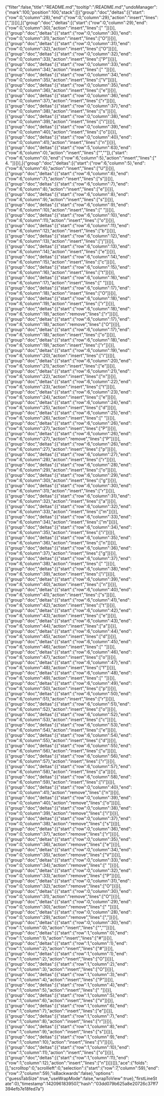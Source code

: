 {"filter":false,"title":"README.md","tooltip":"/README.md","undoManager":{"mark":100,"position":100,"stack":[[{"group":"doc","deltas":[{"start":{"row":0,"column":28},"end":{"row":0,"column":29},"action":"insert","lines":[","]}]}],[{"group":"doc","deltas":[{"start":{"row":0,"column":29},"end":{"row":0,"column":30},"action":"insert","lines":[" "]}]}],[{"group":"doc","deltas":[{"start":{"row":0,"column":30},"end":{"row":0,"column":31},"action":"insert","lines":["O"]}]}],[{"group":"doc","deltas":[{"start":{"row":0,"column":31},"end":{"row":0,"column":32},"action":"insert","lines":["O"]}]}],[{"group":"doc","deltas":[{"start":{"row":0,"column":32},"end":{"row":0,"column":33},"action":"insert","lines":["P"]}]}],[{"group":"doc","deltas":[{"start":{"row":0,"column":33},"end":{"row":0,"column":34},"action":"insert","lines":[" "]}]}],[{"group":"doc","deltas":[{"start":{"row":0,"column":34},"end":{"row":0,"column":35},"action":"insert","lines":["V"]}]}],[{"group":"doc","deltas":[{"start":{"row":0,"column":35},"end":{"row":0,"column":36},"action":"insert","lines":["e"]}]}],[{"group":"doc","deltas":[{"start":{"row":0,"column":36},"end":{"row":0,"column":37},"action":"insert","lines":["r"]}]}],[{"group":"doc","deltas":[{"start":{"row":0,"column":37},"end":{"row":0,"column":38},"action":"insert","lines":["s"]}]}],[{"group":"doc","deltas":[{"start":{"row":0,"column":38},"end":{"row":0,"column":39},"action":"insert","lines":["i"]}]}],[{"group":"doc","deltas":[{"start":{"row":0,"column":39},"end":{"row":0,"column":40},"action":"insert","lines":["o"]}]}],[{"group":"doc","deltas":[{"start":{"row":0,"column":40},"end":{"row":0,"column":41},"action":"insert","lines":["n"]}]}],[{"group":"doc","deltas":[{"start":{"row":5,"column":63},"end":{"row":6,"column":0},"action":"insert","lines":["",""]},{"start":{"row":6,"column":0},"end":{"row":6,"column":5},"action":"insert","lines":["  4. "]}]}],[{"group":"doc","deltas":[{"start":{"row":6,"column":5},"end":{"row":6,"column":6},"action":"insert","lines":["U"]}]}],[{"group":"doc","deltas":[{"start":{"row":6,"column":6},"end":{"row":6,"column":7},"action":"insert","lines":["s"]}]}],[{"group":"doc","deltas":[{"start":{"row":6,"column":7},"end":{"row":6,"column":8},"action":"insert","lines":["e"]}]}],[{"group":"doc","deltas":[{"start":{"row":6,"column":8},"end":{"row":6,"column":9},"action":"insert","lines":["s"]}]}],[{"group":"doc","deltas":[{"start":{"row":6,"column":9},"end":{"row":6,"column":10},"action":"insert","lines":[" "]}]}],[{"group":"doc","deltas":[{"start":{"row":6,"column":10},"end":{"row":6,"column":11},"action":"insert","lines":["o"]}]}],[{"group":"doc","deltas":[{"start":{"row":6,"column":11},"end":{"row":6,"column":12},"action":"insert","lines":["b"]}]}],[{"group":"doc","deltas":[{"start":{"row":6,"column":12},"end":{"row":6,"column":13},"action":"insert","lines":["j"]}]}],[{"group":"doc","deltas":[{"start":{"row":6,"column":13},"end":{"row":6,"column":14},"action":"insert","lines":["e"]}]}],[{"group":"doc","deltas":[{"start":{"row":6,"column":14},"end":{"row":6,"column":15},"action":"insert","lines":["c"]}]}],[{"group":"doc","deltas":[{"start":{"row":6,"column":15},"end":{"row":6,"column":16},"action":"insert","lines":["t"]}]}],[{"group":"doc","deltas":[{"start":{"row":6,"column":16},"end":{"row":6,"column":17},"action":"insert","lines":[" "]}]}],[{"group":"doc","deltas":[{"start":{"row":6,"column":17},"end":{"row":6,"column":18},"action":"insert","lines":["O"]}]}],[{"group":"doc","deltas":[{"start":{"row":6,"column":18},"end":{"row":6,"column":19},"action":"insert","lines":["r"]}]}],[{"group":"doc","deltas":[{"start":{"row":6,"column":18},"end":{"row":6,"column":19},"action":"remove","lines":["r"]}]}],[{"group":"doc","deltas":[{"start":{"row":6,"column":17},"end":{"row":6,"column":18},"action":"remove","lines":["O"]}]}],[{"group":"doc","deltas":[{"start":{"row":6,"column":17},"end":{"row":6,"column":18},"action":"insert","lines":["o"]}]}],[{"group":"doc","deltas":[{"start":{"row":6,"column":18},"end":{"row":6,"column":19},"action":"insert","lines":["r"]}]}],[{"group":"doc","deltas":[{"start":{"row":6,"column":19},"end":{"row":6,"column":20},"action":"insert","lines":["i"]}]}],[{"group":"doc","deltas":[{"start":{"row":6,"column":20},"end":{"row":6,"column":21},"action":"insert","lines":["e"]}]}],[{"group":"doc","deltas":[{"start":{"row":6,"column":21},"end":{"row":6,"column":22},"action":"insert","lines":["n"]}]}],[{"group":"doc","deltas":[{"start":{"row":6,"column":22},"end":{"row":6,"column":23},"action":"insert","lines":["t"]}]}],[{"group":"doc","deltas":[{"start":{"row":6,"column":23},"end":{"row":6,"column":24},"action":"insert","lines":["e"]}]}],[{"group":"doc","deltas":[{"start":{"row":6,"column":24},"end":{"row":6,"column":25},"action":"insert","lines":["d"]}]}],[{"group":"doc","deltas":[{"start":{"row":6,"column":25},"end":{"row":6,"column":26},"action":"insert","lines":[" "]}]}],[{"group":"doc","deltas":[{"start":{"row":6,"column":26},"end":{"row":6,"column":27},"action":"insert","lines":["P"]}]}],[{"group":"doc","deltas":[{"start":{"row":6,"column":26},"end":{"row":6,"column":27},"action":"remove","lines":["P"]}]}],[{"group":"doc","deltas":[{"start":{"row":6,"column":26},"end":{"row":6,"column":27},"action":"insert","lines":["p"]}]}],[{"group":"doc","deltas":[{"start":{"row":6,"column":27},"end":{"row":6,"column":28},"action":"insert","lines":["r"]}]}],[{"group":"doc","deltas":[{"start":{"row":6,"column":28},"end":{"row":6,"column":29},"action":"insert","lines":["o"]}]}],[{"group":"doc","deltas":[{"start":{"row":6,"column":29},"end":{"row":6,"column":30},"action":"insert","lines":["g"]}]}],[{"group":"doc","deltas":[{"start":{"row":6,"column":30},"end":{"row":6,"column":31},"action":"insert","lines":["r"]}]}],[{"group":"doc","deltas":[{"start":{"row":6,"column":31},"end":{"row":6,"column":32},"action":"insert","lines":["a"]}]}],[{"group":"doc","deltas":[{"start":{"row":6,"column":32},"end":{"row":6,"column":33},"action":"insert","lines":["m"]}]}],[{"group":"doc","deltas":[{"start":{"row":6,"column":33},"end":{"row":6,"column":34},"action":"insert","lines":["m"]}]}],[{"group":"doc","deltas":[{"start":{"row":6,"column":34},"end":{"row":6,"column":35},"action":"insert","lines":["i"]}]}],[{"group":"doc","deltas":[{"start":{"row":6,"column":35},"end":{"row":6,"column":36},"action":"insert","lines":["n"]}]}],[{"group":"doc","deltas":[{"start":{"row":6,"column":36},"end":{"row":6,"column":37},"action":"insert","lines":["g"]}]}],[{"group":"doc","deltas":[{"start":{"row":6,"column":37},"end":{"row":6,"column":38},"action":"insert","lines":[" "]}]}],[{"group":"doc","deltas":[{"start":{"row":6,"column":38},"end":{"row":6,"column":39},"action":"insert","lines":["i"]}]}],[{"group":"doc","deltas":[{"start":{"row":6,"column":39},"end":{"row":6,"column":40},"action":"insert","lines":["n"]}]}],[{"group":"doc","deltas":[{"start":{"row":6,"column":40},"end":{"row":6,"column":41},"action":"insert","lines":["s"]}]}],[{"group":"doc","deltas":[{"start":{"row":6,"column":41},"end":{"row":6,"column":42},"action":"insert","lines":["t"]}]}],[{"group":"doc","deltas":[{"start":{"row":6,"column":42},"end":{"row":6,"column":43},"action":"insert","lines":["e"]}]}],[{"group":"doc","deltas":[{"start":{"row":6,"column":43},"end":{"row":6,"column":44},"action":"insert","lines":["a"]}]}],[{"group":"doc","deltas":[{"start":{"row":6,"column":44},"end":{"row":6,"column":45},"action":"insert","lines":["d"]}]}],[{"group":"doc","deltas":[{"start":{"row":6,"column":45},"end":{"row":6,"column":46},"action":"insert","lines":[" "]}]}],[{"group":"doc","deltas":[{"start":{"row":6,"column":46},"end":{"row":6,"column":47},"action":"insert","lines":["o"]}]}],[{"group":"doc","deltas":[{"start":{"row":6,"column":47},"end":{"row":6,"column":48},"action":"insert","lines":["f"]}]}],[{"group":"doc","deltas":[{"start":{"row":6,"column":48},"end":{"row":6,"column":49},"action":"insert","lines":[" "]}]}],[{"group":"doc","deltas":[{"start":{"row":6,"column":49},"end":{"row":6,"column":50},"action":"insert","lines":["p"]}]}],[{"group":"doc","deltas":[{"start":{"row":6,"column":50},"end":{"row":6,"column":51},"action":"insert","lines":["r"]}]}],[{"group":"doc","deltas":[{"start":{"row":6,"column":51},"end":{"row":6,"column":52},"action":"insert","lines":["o"]}]}],[{"group":"doc","deltas":[{"start":{"row":6,"column":52},"end":{"row":6,"column":53},"action":"insert","lines":["c"]}]}],[{"group":"doc","deltas":[{"start":{"row":6,"column":53},"end":{"row":6,"column":54},"action":"insert","lines":["e"]}]}],[{"group":"doc","deltas":[{"start":{"row":6,"column":54},"end":{"row":6,"column":55},"action":"insert","lines":["d"]}]}],[{"group":"doc","deltas":[{"start":{"row":6,"column":55},"end":{"row":6,"column":56},"action":"insert","lines":["u"]}]}],[{"group":"doc","deltas":[{"start":{"row":6,"column":56},"end":{"row":6,"column":57},"action":"insert","lines":["r"]}]}],[{"group":"doc","deltas":[{"start":{"row":6,"column":57},"end":{"row":6,"column":58},"action":"insert","lines":["a"]}]}],[{"group":"doc","deltas":[{"start":{"row":6,"column":58},"end":{"row":6,"column":59},"action":"insert","lines":["l"]}]}],[{"group":"doc","deltas":[{"start":{"row":0,"column":40},"end":{"row":0,"column":41},"action":"remove","lines":["n"]}]}],[{"group":"doc","deltas":[{"start":{"row":0,"column":39},"end":{"row":0,"column":40},"action":"remove","lines":["o"]}]}],[{"group":"doc","deltas":[{"start":{"row":0,"column":38},"end":{"row":0,"column":39},"action":"remove","lines":["i"]}]}],[{"group":"doc","deltas":[{"start":{"row":0,"column":37},"end":{"row":0,"column":38},"action":"remove","lines":["s"]}]}],[{"group":"doc","deltas":[{"start":{"row":0,"column":36},"end":{"row":0,"column":37},"action":"remove","lines":["r"]}]}],[{"group":"doc","deltas":[{"start":{"row":0,"column":35},"end":{"row":0,"column":36},"action":"remove","lines":["e"]}]}],[{"group":"doc","deltas":[{"start":{"row":0,"column":34},"end":{"row":0,"column":35},"action":"remove","lines":["V"]}]}],[{"group":"doc","deltas":[{"start":{"row":0,"column":33},"end":{"row":0,"column":34},"action":"remove","lines":[" "]}]}],[{"group":"doc","deltas":[{"start":{"row":0,"column":32},"end":{"row":0,"column":33},"action":"remove","lines":["P"]}]}],[{"group":"doc","deltas":[{"start":{"row":0,"column":31},"end":{"row":0,"column":32},"action":"remove","lines":["O"]}]}],[{"group":"doc","deltas":[{"start":{"row":0,"column":30},"end":{"row":0,"column":31},"action":"remove","lines":["O"]}]}],[{"group":"doc","deltas":[{"start":{"row":0,"column":29},"end":{"row":0,"column":30},"action":"remove","lines":[" "]}]}],[{"group":"doc","deltas":[{"start":{"row":0,"column":28},"end":{"row":0,"column":29},"action":"remove","lines":[","]}]}],[{"group":"doc","deltas":[{"start":{"row":0,"column":30},"end":{"row":1,"column":0},"action":"insert","lines":["",""]}]}],[{"group":"doc","deltas":[{"start":{"row":1,"column":0},"end":{"row":1,"column":1},"action":"insert","lines":["#"]}]}],[{"group":"doc","deltas":[{"start":{"row":1,"column":1},"end":{"row":1,"column":2},"action":"insert","lines":["#"]}]}],[{"group":"doc","deltas":[{"start":{"row":1,"column":1},"end":{"row":1,"column":2},"action":"insert","lines":["O"]}]}],[{"group":"doc","deltas":[{"start":{"row":1,"column":2},"end":{"row":1,"column":3},"action":"insert","lines":["O"]}]}],[{"group":"doc","deltas":[{"start":{"row":1,"column":3},"end":{"row":1,"column":4},"action":"insert","lines":["P"]}]}],[{"group":"doc","deltas":[{"start":{"row":1,"column":4},"end":{"row":1,"column":5},"action":"insert","lines":[" "]}]}],[{"group":"doc","deltas":[{"start":{"row":1,"column":5},"end":{"row":1,"column":6},"action":"insert","lines":["V"]}]}],[{"group":"doc","deltas":[{"start":{"row":1,"column":6},"end":{"row":1,"column":7},"action":"insert","lines":["e"]}]}],[{"group":"doc","deltas":[{"start":{"row":1,"column":7},"end":{"row":1,"column":8},"action":"insert","lines":["r"]}]}],[{"group":"doc","deltas":[{"start":{"row":1,"column":8},"end":{"row":1,"column":9},"action":"insert","lines":["s"]}]}],[{"group":"doc","deltas":[{"start":{"row":1,"column":9},"end":{"row":1,"column":10},"action":"insert","lines":["i"]}]}],[{"group":"doc","deltas":[{"start":{"row":1,"column":10},"end":{"row":1,"column":11},"action":"insert","lines":["o"]}]}],[{"group":"doc","deltas":[{"start":{"row":1,"column":11},"end":{"row":1,"column":12},"action":"insert","lines":["n"]}]}]]},"ace":{"folds":[],"scrolltop":0,"scrollleft":0,"selection":{"start":{"row":7,"column":59},"end":{"row":7,"column":59},"isBackwards":false},"options":{"guessTabSize":true,"useWrapMode":false,"wrapToView":true},"firstLineState":0},"timestamp":1420961839507,"hash":"03dd079b625a8e20726c37ff7394efb7e18fed7a"}